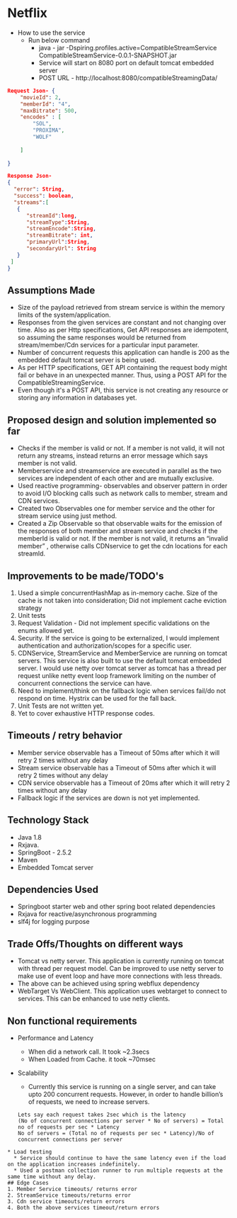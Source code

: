 # Netflix
* How to use the service
   * Run below command 
     * java - jar -Dspiring.profiles.active=CompatibleStreamService CompatibleStreamService-0.0.1-SNAPSHOT.jar
     * Service will start on 8080 port on default tomcat embedded server
     * POST URL - http://localhost:8080/compatibleStreamingData/
``` Json
Request Json- {
    "movieId": 2,
    "memberId": "4",
    "maxBitrate": 500,
    "encodes" : [
        "SOL",
        "PROXIMA",
        "WOLF"
        
    ]
    
}

Response Json-
{
  "error": String,
  "success": boolean,
  "streams":[
   {
      "streamId":long,
      "streamType":String,
      "streamEncode":String,
      "streamBitrate": int,
      "primaryUrl":String,
      "secondaryUrl": String
   }
 ]
}
```
## Assumptions Made
* Size of the payload retrieved from stream service is within the memory limits of the system/application.
* Responses from the given services are constant and not changing over time. Also as per Http specifications, Get API responses are idempotent, so assuming the same responses would be returned from stream/member/Cdn services for a particular input parameter.
* Number of concurrent requests this application can handle is 200 as the embedded default tomcat server is being used.
* As per HTTP specifications, GET API containing the request body might fail or behave in an unexpected manner. Thus, using a POST API for the CompatibleStreamingService. 
* Even though it's a POST API, this service is not creating any resource or storing any information in databases yet.  


## Proposed design and solution implemented so far
* Checks if the member is valid or not. If a member is not valid, it will not return any streams, instead returns an error message which says member is not valid.
* Memberservice and streamservice are executed in parallel as the two services are independent of each other and are mutually exclusive.
* Used reactive programming-  observables and observer pattern in order to avoid I/O blocking calls such as network calls to member, stream and CDN services. 
* Created two Observables one for member service and the other for stream service using just method. 
* Created a Zip Observable so that observable waits for the emission of the responses of both member and stream service and checks if the memberId is valid or not. If the member is not valid, it returns an “invalid member” , otherwise calls CDNservice to get the cdn locations for each streamId.

## Improvements to be made/TODO's
1. Used a simple concurrentHashMap as in-memory cache. Size of the cache is not taken into consideration; Did not implement cache eviction strategy
2. Unit tests
3. Request Validation - Did not implement specific validations on the enums allowed yet.
4. Security. If the service is going to be externalized, I would implement authentication and authorization/scopes for a specific user.
5. CDNService, StreamService and MemberService are running on tomcat servers. This service is also built to use the default tomcat embedded server. I would use netty over tomcat server as tomcat has a thread per request unlike netty event loop framework limiting on the number of concurrent connections the service can have.
6. Need to implement/think on the fallback logic when services fail/do not respond on time. Hystrix can be used for the fall back.
7. Unit Tests are not written yet.
8. Yet to cover exhaustive HTTP response codes.


## Timeouts / retry behavior
* Member service observable  has a Timeout of 50ms after which it will retry 2 times without any delay
* Stream service observable  has a Timeout of 50ms after which it will retry 2 times without any delay
* CDN service observable  has a Timeout of 20ms after which it will retry 2 times without any delay
* Fallback logic if the services are down is not yet implemented.

## Technology Stack
* Java 1.8 
* Rxjava. 
* SpringBoot - 2.5.2
* Maven 
* Embedded Tomcat server


## Dependencies Used
* Springboot starter web and other spring boot related dependencies
* Rxjava for reactive/asynchronous programming
* slf4j for logging purpose


## Trade Offs/Thoughts on different ways
* Tomcat vs netty server. This application is currently running on tomcat with thread per request model. Can be improved to use netty server to make use of event loop and have more connections with less threads. 
* The above can be achieved using spring webflux dependency 
* WebTarget Vs WebClient. This application uses webtarget to connect to services. This can be enhanced to use netty clients. 




## Non functional requirements
* Performance and Latency
  * When did a network call. It took ~2.3secs
  * When Loaded from Cache. it took ~70msec

* Scalability
	* Currently this service is running on a single server, and can take upto 200 concurrent requests. However, in order to handle billion’s of requests, we need to increase servers.
   ```
   Lets say each request takes 2sec which is the latency
   (No of concurrent connections per server * No of servers) = Total no of requests per sec * Latency
   No of servers = (Total no of requests per sec * Latency)/No of concurrent connections per server	
```
* Load testing
  * Service should continue to have the same latency even if the load on the application increases indefinitely.
  * Used a postman collection runner to run multiple requests at the same time without any delay. 
## Edge Cases
1. Member Service timeouts/ returns error 
2. StreamService timeouts/returns error
3. Cdn service timeouts/return errors
4. Both the above services timeout/return errors
 







